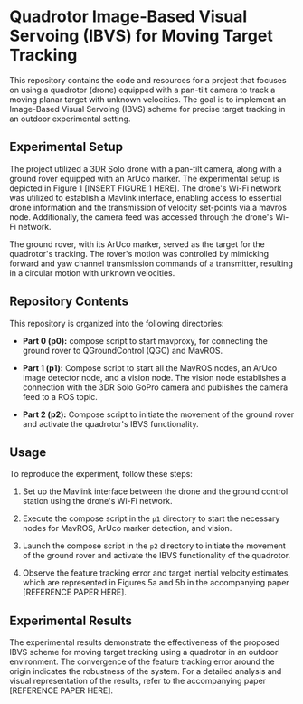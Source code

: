 # Quadrotor Image-Based Visual Servoing (IBVS) for Moving Target Tracking

This repository contains the code and resources for a project that focuses on using a quadrotor (drone) equipped with a pan-tilt camera to track a moving planar target with unknown velocities. The goal is to implement an Image-Based Visual Servoing (IBVS) scheme for precise target tracking in an outdoor experimental setting.

## Experimental Setup

The project utilized a 3DR Solo drone with a pan-tilt camera, along with a ground rover equipped with an ArUco marker. The experimental setup is depicted in Figure 1 [INSERT FIGURE 1 HERE]. The drone's Wi-Fi network was utilized to establish a Mavlink interface, enabling access to essential drone information and the transmission of velocity set-points via a mavros node. Additionally, the camera feed was accessed through the drone's Wi-Fi network.

The ground rover, with its ArUco marker, served as the target for the quadrotor's tracking. The rover's motion was controlled by mimicking forward and yaw channel transmission commands of a transmitter, resulting in a circular motion with unknown velocities.

## Repository Contents

This repository is organized into the following directories:

- **Part 0 (p0):** compose script to start mavproxy, for connecting the ground rover to QGroundControl (QGC) and MavROS.

- **Part 1 (p1):** Compose script to start all the MavROS nodes, an ArUco image detector node, and a vision node. The vision node establishes a connection with the 3DR Solo GoPro camera and publishes the camera feed to a ROS topic.

- **Part 2 (p2):** Compose script to initiate the movement of the ground rover and activate the quadrotor's IBVS functionality.

## Usage

To reproduce the experiment, follow these steps:

1. Set up the Mavlink interface between the drone and the ground control station using the drone's Wi-Fi network.

2. Execute the compose script in the `p1` directory to start the necessary nodes for MavROS, ArUco marker detection, and vision.

3. Launch the compose script in the `p2` directory to initiate the movement of the ground rover and activate the IBVS functionality of the quadrotor.

4. Observe the feature tracking error and target inertial velocity estimates, which are represented in Figures 5a and 5b in the accompanying paper [REFERENCE PAPER HERE].

## Experimental Results

The experimental results demonstrate the effectiveness of the proposed IBVS scheme for moving target tracking using a quadrotor in an outdoor environment. The convergence of the feature tracking error around the origin indicates the robustness of the system. For a detailed analysis and visual representation of the results, refer to the accompanying paper [REFERENCE PAPER HERE].


